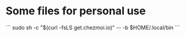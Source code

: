 # Some files for personal use

´´´
sudo sh -c "$(curl -fsLS get.chezmoi.io)" -- -b $HOME/.local/bin
´´´

